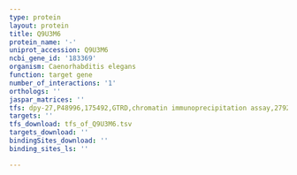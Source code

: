 ```yaml
---
type: protein
layout: protein
title: Q9U3M6
protein_name: '-'
uniprot_accession: Q9U3M6
ncbi_gene_id: '183369'
organism: Caenorhabditis elegans
function: target gene
number_of_interactions: '1'
orthologs: ''
jaspar_matrices: ''
tfs: dpy-27,P48996,175492,GTRD,chromatin immunoprecipitation assay,27924024%5Buid%5D,No
targets: ''
tfs_download: tfs_of_Q9U3M6.tsv
targets_download: ''
bindingSites_download: ''
binding_sites_ls: ''

---
```

